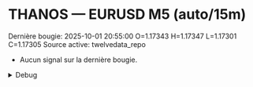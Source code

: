 # THANOS — EURUSD M5 (auto/15m)
Dernière bougie: 2025-10-01 20:55:00  O=1.17343  H=1.17347  L=1.17301  C=1.17305
Source active: twelvedata_repo

- Aucun signal sur la dernière bougie.

<details><summary>Debug</summary>

- TD_API_KEY manquant.

</details>